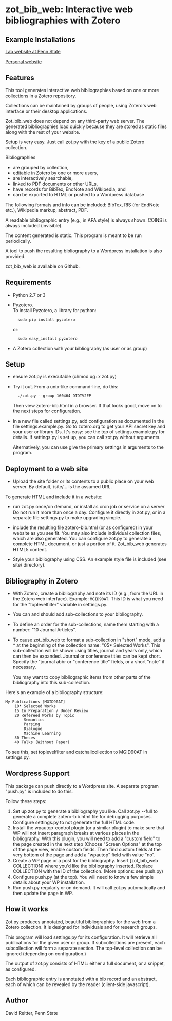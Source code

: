 zot_bib_web: Interactive web bibliographies with Zotero
============================================

Example Installations
----------------------------------------

[Lab website at Penn State](http://acs.ist.psu.edu/wp/pub/)

[Personal website](http://david-reitter.com/pub/)


Features
----------------------------------------

This tool generates interactive web bibliographies based on one or
more collections in a Zotero repository.

Collections can be maintained by groups of people, using Zotero's web
interface or their desktop applications.

Zot_bib_web does not depend on any third-party web server.  The
generated bibliographies load quickly because they are stored as static
files along with the rest of your website. 

Setup is very easy.  Just call zot.py with the key of a public Zotero collection.

Bibliographies
-  are grouped by collection,
-  editable in Zotero by one or more users,
-  are interactively searchable,
-  linked to PDF documents or other URLs,
-  have records for BibTex, EndNote and Wikipedia, and
-  can be exported to HTML or pushed to a Wordpress database

The following formats and info can be included:
BibTex, RIS (for EndNote etc.), Wikipedia markup, abstract, PDF.

A readable bibliographic entry (e.g., in APA style) is always shown.
COINS is always included (invisible).

The content generated is static.  This program is meant to
be run periodically.

A tool to push the resulting bibliography to a Wordpress installation
is also provided.

zot_bib_web is available on Github.



Requirements
----------------------------------------
- Python 2.7 or 3
- Pyzotero.  
To install Pyzotero, a library for python:

		sudo pip install pyzotero

	or:

		sudo easy_install pyzotero

- A Zotero collection with your bibliography (as user or as group)


Setup
-----------------------------------------


- ensure zot.py is executable (chmod ug+x zot.py)

- Try it out.  From a unix-like command-line, do this:

		./zot.py --group 160464 DTDTV2EP

   Then view zotero-bib.html in a browser.
   If that looks good, move on to the next steps for configuration.

- In a new file called settings.py, add configuration as documented in
  the file settings.example.py.
  Go to zotero.org to get your API secret key and your user or library
  IDs.  It's easy: see the top of settings.example.py for details.
  If settings.py is set up, you can call zot.py without arguments.

  Alternatively, you can use give the primary settings in arguments to
  the program.


Deployment to a web site
-----------------------------------------

- Upload the site folder or its contents to a public place on your web server.
  By default, /site/... is the assumed URL.

To generate HTML and include it in a website:

-  run zot.py once/on demand, or install as cron job or service on a server
Do not run it more than once a day.  Configure it directly in zot.py,
or in a separate file settings.py to make upgrading simple.

- include the resulting file zotero-bib.html (or as configured) in
  your website as you see fit.  You may also include individual
  collection files, which are also generated.   You can configure
  zot.py to generate a complete HTML document, or just a portion of
  it.  Zot_bib_web generates HTML5 content.

- Style your bibliography using CSS.  An example style
  file is included (see site/ directory).


Bibliography in Zotero
-----------------------------------------

- With Zotero, create a bibliography and note its ID (e.g., from the
  URL in the Zotero web interface).  Example: `MGID90AT`.
  This ID is what you need for the "toplevelfilter" variable in
  settings.py.

- You can and should add sub-collections to your bibliography.

- To define an order for the sub-collections, name them starting with
  a number: "10 Journal Articles".

- To cause zot_bib_web to format a sub-collection in "short" mode, add
  a * at the beginning of the collection name: "05* Selected Works".
  This sub-collection will be shown using titles, journal and years only, which
  can then be expanded.  Journal or conference titles can be kept short.  Specify the
  "journal abbr or "conference title" fields, or a short "note" if
  necessary.

  You may want to copy bibliographic items from other parts of the
  bibliography into this sub-collection.

Here's an example of a bibliography structure:

	My Publications [MGID90AT]
		10* Selected Works
		15 In Preparation / Under Review
		20 Refereed Works by Topic
			Semantics
			Parsing
			Dialogue
			Machine Learning
		30 Theses
		40 Talks (Without Paper)

To see this, set toplevelfilter and catchallcollection to MGID90AT in settings.py.



Wordpress Support
-----------------------------------------

This package can push directly to a Wordpress site.  A separate
program "push.py" is included to do this.

Follow these steps:

1.  Set up zot.py to generate a bibliography you like.
	Call zot.py --full to generate a complete zotero-bib.html file
	for debugging purposes.  Configure settings.py to not generate
	the full HTML code.
2. Install the wpautop-control plugin (or a similar plugin) to make
	sure that WP will not insert paragraph breaks at various places
	in the bibliography.  With this plugin, you will need to add a
	"custom field" to the page created in the  next step (Choose
	"Screen Options" at the top of the page view, enable custom
	fields.  Then find custom fields at the very bottom of the page
	and add a "wpautop" field with value "no".
3.  Create a WP page or a post for the bibliography. Insert
	[zot_bib_web COLLECTION] where you'd like the bibliography
	inserted.  Replace COLLECTION with the ID of the collection.
	(More options: see push.py)
4.  Configure push.py (at the top).  You will need to know a few simple
	details about your WP installation.
5.  Run push.py regularly or on demand.  It will call zot.py
	automatically and then update the page in WP.





How it works
-----------------------------------------

Zot.py produces annotated, beautiful bibliographies for the web from a
Zotero collection.  It is designed for individuals and for research
groups.

This program will load settings.py for its configuration.
It will retrieve all publications for the given user or
group.  If subcollections are present, each subcollection will form a
separate section.  The top-level collection can be ignored (depending
on configuration.)

The output of zot.py consists of HTML: either a full document, or a snippet, as
configured.

Each bibliographic entry is annotated with a bib record and an abstract,
each of which can be revealed by the reader (client-side javascript).



Author
-----------------------------------------
David Reitter, Penn State
